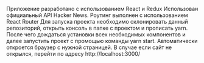 Приложение разработано с использованием React и Redux
Использован официальный API Hacker News.
Роутинг выполнен с использованием React Router
Для запуска проекта необходимо склонировать данный репозиторий, открыть консоль в папке с проектом и прописать yarn. 
После чего дождаться установки всех необходимых компонентов и далее запустить проект с промощью команды yarn start.
Автоматически откроется браузер с нужной страницей.
В случае если сайт не открылся, перейти по адресу http://localhost:3000/